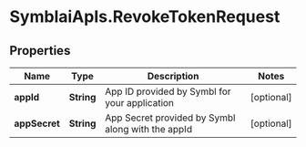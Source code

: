 # SymblaiApIs.RevokeTokenRequest

## Properties
Name | Type | Description | Notes
------------ | ------------- | ------------- | -------------
**appId** | **String** | App ID provided by Symbl for your application | [optional] 
**appSecret** | **String** | App Secret provided by Symbl along with the appId | [optional] 


